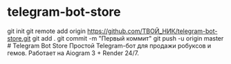 # telegram-bot-store
git init git remote add origin https://github.com/ТВОЙ_НИК/telegram-bot-store.git git add . git commit -m "Первый коммит" git push -u origin master # Telegram Bot Store
Простой Telegram-бот для продажи робуксов и гемов. Работает на Aiogram 3 + Render 24/7.

